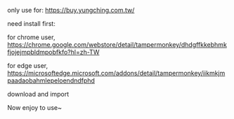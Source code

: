 only use for: https://buy.yungching.com.tw/

need install first: 

for chrome user, https://chrome.google.com/webstore/detail/tampermonkey/dhdgffkkebhmkfjojejmpbldmpobfkfo?hl=zh-TW 

for edge user, https://microsoftedge.microsoft.com/addons/detail/tampermonkey/iikmkjmpaadaobahmlepeloendndfphd

download and import

Now enjoy to use~
